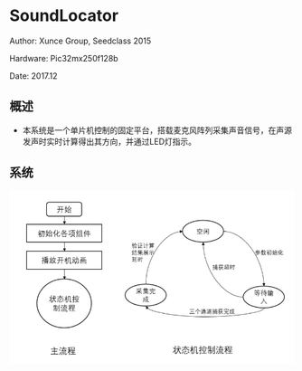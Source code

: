 # SoundLocator
Author:  Xunce Group, Seedclass 2015

Hardware: Pic32mx250f128b

Date: 2017.12

## 概述
* 本系统是一个单片机控制的固定平台，搭载麦克风阵列采集声音信号，在声源发声时实时计算得出其方向，并通过LED灯指示。

## 系统

![sys](.\sys.png)